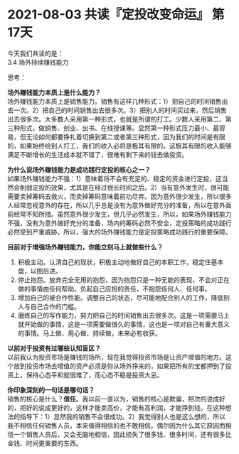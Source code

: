 # 2021-08-03 共读『定投改变命运』 第17天
今天我们共读的是：  
3.4 场外持续赚钱能力

思考：

**场外赚钱能力本质上是什么能力？**  
场外赚钱能力本质上是销售能力。销售有这样几种形式：1）把自己的时间销售出去一次。2）把自己的时间销售出去很多次。3）把别人的时间买过来，然后销售出去很多次。大多数人采用第一种形式，也就是所谓的打工。少数人采用第二、第三种形式，做销售、创业、出书、在线授课等。显然第一种形式压力最小、最容易，但无论如何都要挣扎着切换到第二或者第三种形式，因为我们的时间是有限的，如果始终给别人打工，我们的收入必将是极其有限的。这极其有限的收入能够满足不断增长的生活成本就不错了，很难有剩下来的钱去做投资。

**为什么说场外赚钱能力是成功践行定投的核心之一？**  
如果场外赚钱能力不强：1）意味着将不会有充足的、稳定的资金进行定投，这当然会削弱定投的效果，尤其是在经过很长时间之后。2）当有意外发生时，很可能需要卖掉筹码去救火，而卖掉筹码意味着前功尽弃。因为意外很少发生，所以很多人经常忽视意外的存在，所以几乎总是没有为意外做好充分的准备，所以在意外面前经常不知所措。虽然意外很少发生，但几乎必然发生，所以，如果场外赚钱能力不强，没有为意外做好充分的准备，场内的筹码必然不安全，定投策略的成功践行必然受到严重威胁。所以，强大的场外赚钱能力是定投策略成功践行的重要保障。

**目前对于增强场外赚钱能力，你能立刻马上就做些什么？**  
1. 积极主动。认清自己的现状，积极主动地做好自己的本职工作，稳定住基本盘，以图后进。  
2. 停止抱怨。放弃完全无用的抱怨，因为抱怨只是一种无能的表现，不会对正在做的事情由任何帮助。负起自己应担的责任，不抱怨任何人、任何事。  
3. 增加自己的被合作性能。调整自己的状态，尽可能地配合别人的工作，降低别人与自己合作的门槛。  
4. 磨练自己的写作能力，努力把自己的时间销售出去很多次。这是一项需要马上就开始做的事情，这是一项需要做很久的事情，这也是一项对自己有重大意义的事情。马上做、用心做、持续做，未来必有收获。

**以前对于投资有过哪些认知盲区？**  
以前我认为投资市场是赚钱的场所，现在我觉得投资市场是让资产增值的地方。这个放到投资市场去增值的资产必须是你从场外挣来的，如果把所有的宝都押到了投资上，保持心态平和就很难了，而心态不稳是投资大忌。

**你印象深刻的⼀句话是哪句话？**  
销售的核心是什么？**信任**。我以前一直以为，销售的核心是欺骗，把次的说成好的，把好的说成更好的，这样才能卖高价，才能有高利润，才能挣到钱。在这种想法的指导下：1）显然我的销售不会很成功。2）我觉得别人也是这么想的，所以我不相信任何销售人员，本来值得相信的也不敢相信。偶尔因为什么其它原因而相信一个销售人员后，又会无脑地相信，因此损失了很多钱、很多时间，还有很多比金钱、时间更重要的东西。


